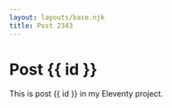 ```yaml
---
layout: layouts/base.njk
title: Post 2343
---
```


# Post {{ id }}

This is post {{ id }} in my Eleventy project.
